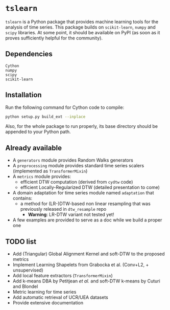 # `tslearn`

`tslearn` is a Python package that provides machine learning tools for the analysis of time series.
This package builds on `scikit-learn`, `numpy` and `scipy` libraries.
At some point, it should be available on PyPI (as soon as it proves sufficiently helpful for the community).

## Dependencies

```
Cython
numpy
scipy
scikit-learn
```

## Installation

Run the following command for Cython code to compile:
```bash
python setup.py build_ext --inplace
```

Also, for the whole package to run properly, its base directory should be appended to your Python path.


## Already available

* A `generators` module provides Random Walks generators
* A `preprocessing` module provides standard time series scalers (implemented as `TransformerMixin`)
* A `metrics` module provides:
  * efficient DTW computation (derived from `cydtw` code)
  * efficient Locally-Regularized DTW (detailed presentation to come)
* A domain adaptation for time series module named `adaptation` that contains:
  * a method for (LR-)DTW-based non linear resampling that was previously released in `dtw_resample` repo
    * **Warning**: LR-DTW variant not tested yet!
* A few examples are provided to serve as a doc while we build a proper one

## TODO list

* Add (Triangular) Global Alignment Kernel and soft-DTW to the proposed metrics
* Implement Learning Shapelets from Grabocka et al. (Conv+L2, + unsupervised)
* Add local feature extractors (`TransformerMixin`)
* Add k-means DBA by Petitjean _et al._ and soft-DTW k-means by Cuturi and Blondel
* Metric learning for time series 
* Add automatic retrieval of UCR/UEA datasets
* Provide extensive documentation
